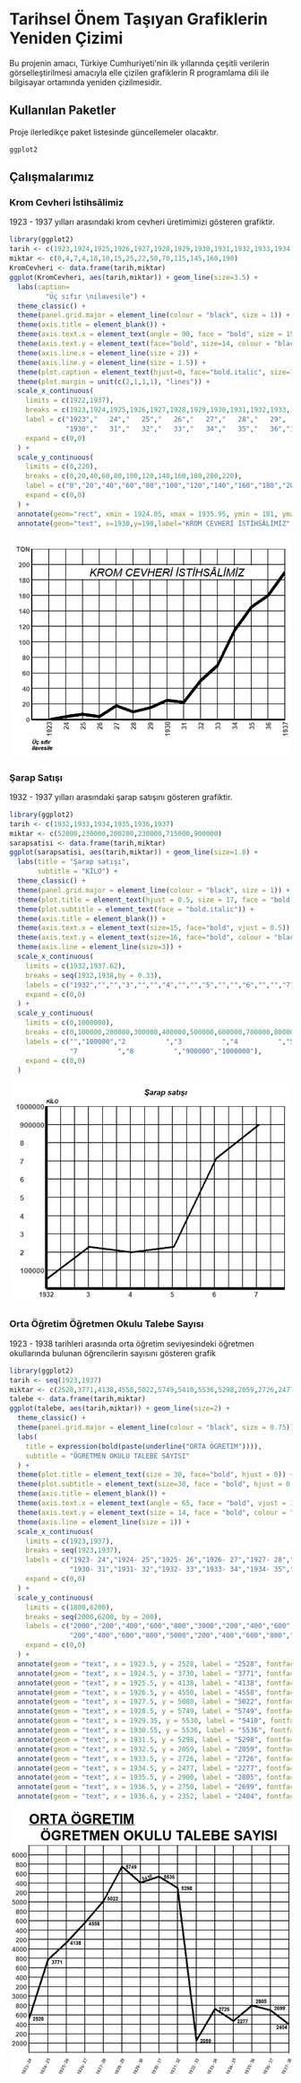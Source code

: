 # Tarihsel Önem Taşıyan Grafiklerin Yeniden Çizimi

Bu projenin amacı, Türkiye Cumhuriyeti'nin ilk yıllarında çeşitli verilerin görselleştirilmesi amacıyla elle çizilen grafiklerin R programlama dili ile bilgisayar ortamında yeniden çizilmesidir. 

## Kullanılan Paketler

Proje ilerledikçe paket listesinde güncellemeler olacaktır.

```
ggplot2

```

## Çalışmalarımız

### Krom Cevheri İstihsâlimiz

1923 - 1937 yılları arasındaki krom cevheri üretimimizi gösteren grafiktir.

```R
library(ggplot2)
tarih <- c(1923,1924,1925,1926,1927,1928,1929,1930,1931,1932,1933,1934,1935,1936,1937)
miktar <- c(0,4,7,4,18,10,15,25,22,50,70,115,145,160,190)
KromCevheri <- data.frame(tarih,miktar)
ggplot(KromCevheri, aes(tarih,miktar)) + geom_line(size=3.5) + 
  labs(caption=
         "Üç sıfır \nilavesile") +
  theme_classic() +
  theme(panel.grid.major = element_line(colour = "black", size = 1)) +
  theme(axis.title = element_blank()) +
  theme(axis.text.x = element_text(angle = 90, face = "bold", size = 15, vjust = 0.5)) +
  theme(axis.text.y = element_text(face="bold", size=14, colour = "black")) +
  theme(axis.line.x = element_line(size = 2)) +
  theme(axis.line.y = element_line(size = 1.5)) +
  theme(plot.caption = element_text(hjust=0, face="bold.italic", size=13)) +
  theme(plot.margin = unit(c(2,1,1,1), "lines")) +
  scale_x_continuous(
    limits = c(1922,1937),
    breaks = c(1923,1924,1925,1926,1927,1928,1929,1930,1931,1932,1933,1934,1935,1936,1937),
    label = c("1923","   24","   25","   26","   27","   28","   29",
              "1930","   31","   32","   33","   34","   35","   36","1937"),
    expand = c(0,0)
  ) +
  scale_y_continuous(
    limits = c(0,220),
    breaks = c(0,20,40,60,80,100,120,140,160,180,200,220),
    label = c("0","20","40","60","80","100","120","140","160","180","200","TON"),
    expand = c(0,0)
  ) +
  annotate(geom="rect", xmin = 1924.05, xmax = 1935.95, ymin = 181, ymax = 199, fill = "white" ) +
  annotate(geom="text", x=1930,y=190,label="KROM CEVHERİ İSTİHSÂLİMİZ", size= 8.5, fontface="italic")

```
![Krom Cevheri İstihsâlimiz](https://github.com/samirnoff/Rbitirme/blob/master/KromCevheri.jpeg)

### Şarap Satışı

1932 - 1937 yılları arasındaki şarap satışını gösteren grafiktir.

```R
library(ggplot2)
tarih <- c(1932,1933,1934,1935,1936,1937)
miktar <- c(52000,230000,200200,230000,715000,900000)
sarapsatisi <- data.frame(tarih,miktar)
ggplot(sarapsatisi, aes(tarih,miktar)) + geom_line(size=1.8) +
  labs(title = "Şarap satışı",
       subtitle = "KİLO") +
  theme_classic() +
  theme(panel.grid.major = element_line(colour = "black", size = 1)) +
  theme(plot.title = element_text(hjust = 0.5, size = 17, face = "bold.italic")) +
  theme(plot.subtitle = element_text(face = "bold.italic")) +
  theme(axis.title = element_blank()) +
  theme(axis.text.x = element_text(size=15, face="bold", vjust = 0.5)) +
  theme(axis.text.y = element_text(size=16, face="bold", colour = "black")) +
  theme(axis.line = element_line(size=3)) +
  scale_x_continuous(
    limits = c(1932,1937.62),
    breaks = seq(1932,1938,by = 0.33),
    labels = c("1932","","","3","","","4","","","5","","","6","","","7","","",""),
    expand = c(0,0)
  ) +
  scale_y_continuous(
    limits = c(0,1000000),
    breaks = c(0,100000,200000,300000,400000,500000,600000,700000,800000,900000,1000000),
    labels = c("","100000","2          ","3          ","4          ","5          ","6          ",
               "7          ","8          ","900000","1000000"),
    expand = c(0,0)
  )

```
![Şarap Satışı](https://github.com/samirnoff/Rbitirme/blob/master/SarapSatisi.jpeg)

### Orta Öğretim Öğretmen Okulu Talebe Sayısı

1923 - 1938 tarihleri arasında orta öğretim seviyesindeki öğretmen okullarında bulunan öğrencilerin sayısını gösteren grafik

```R
library(ggplot2)
tarih <- seq(1923,1937)
miktar <- c(2528,3771,4138,4558,5022,5749,5410,5536,5298,2059,2726,2477,2805,2699,2404)
talebe <- data.frame(tarih,miktar)
ggplot(talebe, aes(tarih,miktar)) + geom_line(size=2) +
  theme_classic() +
  theme(panel.grid.major = element_line(colour = "black", size = 0.75)) +
  labs(
    title = expression(bold(paste(underline("ORTA ÖGRETIM")))),
    subtitle = "ÖGRETMEN OKULU TALEBE SAYISI"
  ) +
  theme(plot.title = element_text(size = 30, face="bold", hjust = 0)) +
  theme(plot.subtitle = element_text(size=30, face = "bold", hjust = 0.5)) +
  theme(axis.title = element_blank()) +
  theme(axis.text.x = element_text(angle = 65, face = "bold", vjust = 1, hjust = 1.15, size = 10)) +
  theme(axis.text.y = element_text(size = 14, face = "bold", colour = "black")) +
  theme(axis.line = element_line(size = 1)) + 
  scale_x_continuous(
    limits = c(1923,1937),
    breaks = seq(1923,1937),
    labels = c("1923- 24","1924- 25","1925- 26","1926- 27","1927- 28","1928- 29","1929- 30",
               "1930- 31","1931- 32","1932- 33","1933- 34","1934- 35","1935- 36","1936- 37","1937- 38"),
    expand = c(0,0)
  ) +
  scale_y_continuous(
    limits = c(1800,6200),
    breaks = seq(2000,6200, by = 200),
    labels = c("2000","200","400","600","800","3000","200","400","600","800","4000",
               "200","400","600","800","5000","200","400","600","800","6000",""),
    expand = c(0,0)
  ) +
  annotate(geom = "text", x = 1923.5, y = 2528, label = "2528", fontface = "bold") +
  annotate(geom = "text", x = 1924.5, y = 3730, label = "3771", fontface = "bold") +
  annotate(geom = "text", x = 1925.5, y = 4138, label = "4138", fontface = "bold") +
  annotate(geom = "text", x = 1926.5, y = 4550, label = "4558", fontface = "bold") +
  annotate(geom = "text", x = 1927.5, y = 5080, label = "5022", fontface = "bold") +
  annotate(geom = "text", x = 1928.5, y = 5749, label = "5749", fontface = "bold") +
  annotate(geom = "text", x = 1929.35, y = 5530, label = "5410", fontface = "bold", angle = 20, size = 3.7) +
  annotate(geom = "text", x = 1930.55, y = 5536, label = "5536", fontface = "bold") +
  annotate(geom = "text", x = 1931.5, y = 5298, label = "5298", fontface = "bold") +
  annotate(geom = "text", x = 1932.5, y = 2059, label = "2059", fontface = "bold") +
  annotate(geom = "text", x = 1933.5, y = 2726, label = "2726", fontface = "bold") +
  annotate(geom = "text", x = 1934.5, y = 2477, label = "2277", fontface = "bold") +
  annotate(geom = "text", x = 1935.5, y = 2900, label = "2805", fontface = "bold") +
  annotate(geom = "text", x = 1936.5, y = 2750, label = "2699", fontface = "bold") +
  annotate(geom = "text", x = 1936.6, y = 2352, label = "2404", fontface = "bold")
  ```
  
  ![Talebe Sayısı](https://github.com/samirnoff/Rbitirme/blob/master/TalebeSayisi.jpeg)
